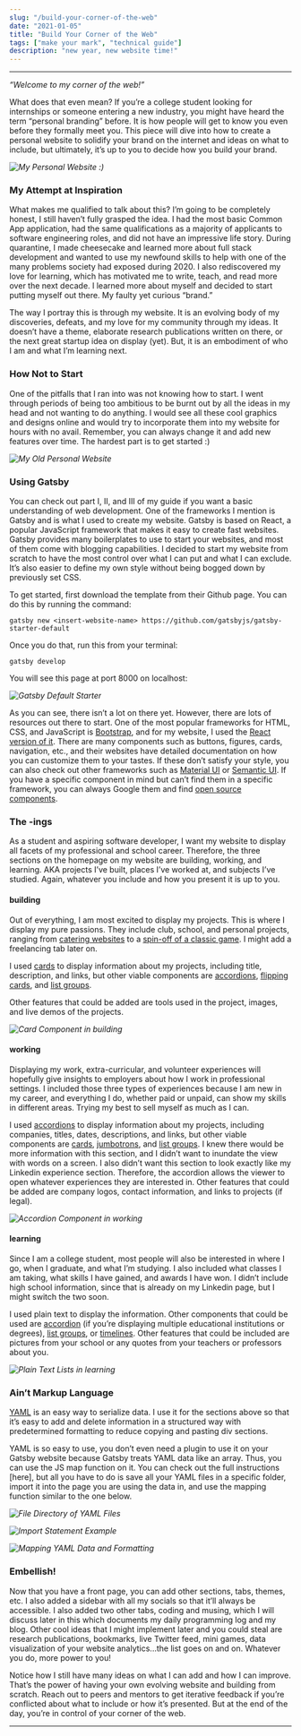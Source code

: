 ```yaml
---
slug: "/build-your-corner-of-the-web"
date: "2021-01-05"
title: "Build Your Corner of the Web"
tags: ["make your mark", "technical guide"]
description: "new year, new website time!"
---
```

___
*“Welcome to my corner of the web!”*

What does that even mean? If you’re a college student looking for internships or someone entering a new industry, you might have heard the term “personal branding” before. It is how people will get to know you even before they formally meet you. This piece will dive into how to create a personal website to solidify your brand on the internet and ideas on what to include, but ultimately, it’s up to you to decide how you build your brand.

*![My Personal Website :)](../images/corner-part-1/new.png "Personal Website")*

### My Attempt at Inspiration

What makes me qualified to talk about this? I’m going to be completely honest, I still haven’t fully grasped the idea. I had the most basic Common App application, had the same qualifications as a majority of applicants to software engineering roles, and did not have an impressive life story. During quarantine, I made cheesecake and learned more about full stack development and wanted to use my newfound skills to help with one of the many problems society had exposed during 2020. I also rediscovered my love for learning, which has motivated me to write, teach, and read more over the next decade. I learned more about myself and decided to start putting myself out there. My faulty yet curious “brand.” 

The way I portray this is through my website. It is an evolving body of my discoveries, defeats, and my love for my community through my ideas. It doesn’t have a theme, elaborate research publications written on there, or the next great startup idea on display (yet). But, it is an embodiment of who I am and what I’m learning next. 

### How Not to Start

One of the pitfalls that I ran into was not knowing how to start. I went through periods of being too ambitious to be burnt out by all the ideas in my head and not wanting to do anything. I would see all these cool graphics and designs online and would try to incorporate them into my website for hours with no avail. Remember, you can always change it and add new features over time. The hardest part is to get started :)

*![My Old Personal Website](../images/corner-part-1/old.png "Old Personal Website")*

### Using Gatsby 

You can check out part I, II, and III of my guide if you want a basic understanding of web development. One of the frameworks I mention is Gatsby and is what I used to create my website. Gatsby is based on React, a popular JavaScript framework that makes it easy to create fast websites. Gatsby provides many boilerplates to use to start your websites, and most of them come with blogging capabilities. I decided to start my website from scratch to have the most control over what I can put and what I can exclude. It’s also easier to define my own style without being bogged down by previously set CSS. 

To get started, first download the template from their Github page. You can do this by running the command:

```
gatsby new <insert-website-name> https://github.com/gatsbyjs/gatsby-starter-default
```

Once you do that, run this from your terminal:

```
gatsby develop
```

You will see this page at port 8000 on localhost:

*![Gatsby Default Starter](../images/corner-part-1/template.png "Gatsby Default Starter")*

As you can see, there isn’t a lot on there yet. However, there are lots of resources out there to start. One of the most popular frameworks for HTML, CSS, and JavaScript is [Bootstrap](https://getbootstrap.com/), and for my website, I used the [React version of it](https://react-bootstrap.github.io/). There are many components such as buttons, figures, cards, navigation, etc., and their websites have detailed documentation on how you can customize them to your tastes. If these don’t satisfy your style, you can also check out other frameworks such as [Material UI](http://material-ui.com/) or [Semantic UI](https://semantic-ui.com/). If you have a specific component in mind but can’t find them in a specific framework, you can always Google them and find [open source components](https://github.com/brillout/awesome-react-components). 

### The -ings

As a student and aspiring software developer, I want my website to display all facets of my professional and school career. Therefore, the three sections on the homepage on my website are building, working, and learning. AKA projects I’ve built, places I’ve worked at, and subjects I’ve studied. Again, whatever you include and how you present it is up to you. 

#### building

Out of everything, I am most excited to display my projects. This is where I display my pure passions. They include club, school, and personal projects, ranging from [catering websites](https://atasteofafrica.netlify.app/) to a [spin-off of a classic game](https://github.com/asaxena2019/pacman). I might add a freelancing tab later on.

I used [cards](https://react-bootstrap.github.io/components/cards/) to display information about my projects, including title, description, and links, but other viable components are [accordions](https://react-bootstrap.github.io/components/accordion/), [flipping cards](https://reactjsexample.com/flipping-cards-for-your-react-projects/), and [list groups](https://react-bootstrap.github.io/components/list-group/). 

Other features that could be added are tools used in the project, images, and live demos of the projects.

*![Card Component in building](../images/corner-part-1/card.png "Card Component in building")*

#### working

Displaying my work, extra-curricular, and volunteer experiences will hopefully give insights to employers about how I work in professional settings. I included those three types of experiences because I am new in my career, and everything I do, whether paid or unpaid, can show my skills in different areas. Trying my best to sell myself as much as I can.

I used [accordions](https://react-bootstrap.github.io/components/accordion/) to display information about my projects, including companies, titles, dates, descriptions, and links, but other viable components are [cards](https://react-bootstrap.github.io/components/cards/), [jumbotrons](https://react-bootstrap.github.io/components/jumbotron/), and [list groups](https://react-bootstrap.github.io/components/list-group/). I knew there would be more information with this section, and I didn’t want to inundate the view with words on a screen. I also didn’t want this section to look exactly like my Linkedin experience section. Therefore, the accordion allows the viewer to open whatever experiences they are interested in. Other features that could be added are company logos, contact information, and links to projects (if legal).

*![Accordion Component in working](../images/corner-part-1/accordion.png "Accordion Component in working")*

#### learning

Since I am a college student, most people will also be interested in where I go, when I graduate, and what I’m studying. I also included what classes I am taking, what skills I have gained, and awards I have won. I didn’t include high school information, since that is already on my Linkedin page, but I might switch the two soon.

I used plain text to display the information. Other components that could be used are [accordion](https://react-bootstrap.github.io/components/accordion/) (if you’re displaying multiple educational institutions or degrees), [list groups](https://react-bootstrap.github.io/components/list-group/), or [timelines](https://reactjsexample.com/tag/timeline/). Other features that could be included are pictures from your school or any quotes from your teachers or professors about you.

*![Plain Text Lists in learning](../images/corner-part-1/text.png "Plain Text Lists in learning")*

### Ain’t Markup Language

[YAML](https://yaml.org/) is an easy way to serialize data. I use it for the sections above so that it’s easy to add and delete information in a structured way with predetermined formatting to reduce copying and pasting div sections.

YAML is so easy to use, you don’t even need a plugin to use it on your Gatsby website because Gatsby treats YAML data like an array. Thus, you can use the JS map function on it. You can check out the full instructions [here], but all you have to do is save all your YAML files in a specific folder, import it into the page you are using the data in, and use the mapping function similar to the one below.

*![File Directory of YAML Files](../images/corner-part-1/file.png "Plain Text Lists in learning")*

*![Import Statement Example](../images/corner-part-1/import.png "Import Statement Example")*

*![Mapping YAML Data and Formatting](../images/corner-part-1/map.png "Mapping YAML Data and Formatting")*

### Embellish!

Now that you have a front page, you can add other sections, tabs, themes, etc. I also added a sidebar with all my socials so that it’ll always be accessible. I also added two other tabs, coding and musing, which I will discuss later in this which documents my daily programming log and my blog. Other cool ideas that I might implement later and you could steal are research publications, bookmarks, live Twitter feed, mini games, data visualization of your website analytics...the list goes on and on. Whatever you do, more power to you! 

Notice how I still have many ideas on what I can add and how I can improve. That’s the power of having your own evolving website and building from scratch. Reach out to peers and mentors to get iterative feedback if you’re conflicted about what to include or how it’s presented. But at the end of the day, you’re in control of your corner of the web.
___